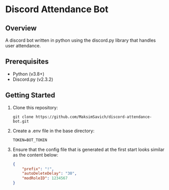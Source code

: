 # Discord Attendance Bot

## Overview

A discord bot written in python using the discord.py library that handles user attendance.

## Prerequisites

- Python (v3.8+)
- Discord.py (v2.3.2)

## Getting Started

1. Clone this repository:

   ```shell
   git clone https://github.com/MaksimSavich/discord-attendance-bot.git

2. Create a .env file in the base directory:
    ```env
    TOKEN=BOT_TOKEN
3. Ensure that the config file that is generated at the first start looks similar as the content below:
    ```json
    {
        "prefix": "!",
        "autoDeleteDelay": "30",
        "modRoleID": 1234567
    }